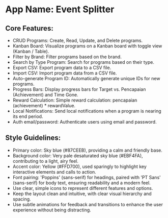 # **App Name**: Event Splitter

## Core Features:

- CRUD Programs: Create, Read, Update, and Delete programs.
- Kanban Board: Visualize programs on a Kanban board with toggle view (Kanban / Table).
- Filter by Brand: Filter programs based on the brand.
- Search by Type Program: Search for programs based on their type.
- Export CSV: Export program data to a CSV file.
- Import CSV: Import program data from a CSV file.
- Auto-generate Program ID: Automatically generate unique IDs for new programs.
- Progress Bars: Display progress bars for Target vs. Pencapaian (Achievement) and Time Gone.
- Reward Calculation: Simple reward calculation: pencapaian (achievement) * rewardValue.
- Local Notifications: Send local notifications when a program is nearing its end period.
- Auth email/password: Authenticate users using email and password.

## Style Guidelines:

- Primary color: Sky blue (#87CEEB), providing a calm and friendly base.
- Background color: Very pale desaturated sky blue (#EBF4FA), contributing to a light, airy feel.
- Accent color: Yellow (#FFD700), used sparingly to highlight key interactive elements and calls to action.
- Font pairing: 'Poppins' (sans-serif) for headings, paired with 'PT Sans' (sans-serif) for body text, ensuring readability and a modern feel.
- Use clear, simple icons to represent different features and options.
- Keep the layout clean and intuitive, with clear visual hierarchy and spacing.
- Use subtle animations for feedback and transitions to enhance the user experience without being distracting.
